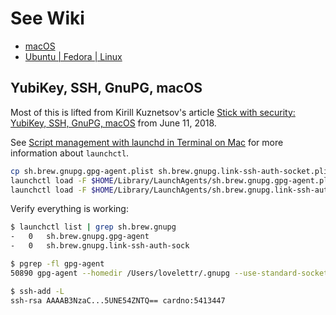 # See Wiki

* [macOS](https://github.com/RLovelett/dotfiles/wiki/macOS)
* [Ubuntu | Fedora | Linux](https://github.com/RLovelett/dotfiles/wiki/Linux)

## YubiKey, SSH, GnuPG, macOS

Most of this is lifted from Kirill Kuznetsov's article [Stick with security:
YubiKey, SSH, GnuPG, macOS](https://evilmartians.com/chronicles/stick-with-security-yubikey-ssh-gnupg-macos) from June 11, 2018.

See [Script management with launchd in Terminal on Mac](https://support.apple.com/guide/terminal/script-management-with-launchd-apdc6c1077b-5d5d-4d35-9c19-60f2397b2369/mac) for more information about `launchctl`.

```bash
cp sh.brew.gnupg.gpg-agent.plist sh.brew.gnupg.link-ssh-auth-socket.plist $HOME/Library/LaunchAgents
launchctl load -F $HOME/Library/LaunchAgents/sh.brew.gnupg.gpg-agent.plist
launchctl load -F $HOME/Library/LaunchAgents/sh.brew.gnupg.link-ssh-auth-socket.plist
```

Verify everything is working:

```bash
$ launchctl list | grep sh.brew.gnupg
-	0	sh.brew.gnupg.gpg-agent
-	0	sh.brew.gnupg.link-ssh-auth-sock
```

```bash
$ pgrep -fl gpg-agent
50890 gpg-agent --homedir /Users/lovelettr/.gnupg --use-standard-socket --daemon
```

```bash
$ ssh-add -L
ssh-rsa AAAAB3NzaC...5UNE54ZNTQ== cardno:5413447
```
